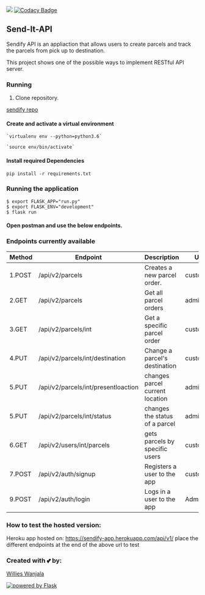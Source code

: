  <a href="https://codeclimate.com/github/willeswa/sendify/maintainability"><img src="https://api.codeclimate.com/v1/badges/b4e642ff7cf263b084d6/maintainability" /></a>  [![Codacy Badge](https://api.codacy.com/project/badge/Grade/b7c3c5956d48430590caf3875d257d26)](https://www.codacy.com/app/willeswa/sendify?utm_source=github.com&amp;utm_medium=referral&amp;utm_content=willeswa/sendify&amp;utm_campaign=Badge_Grade)
## Send-It-API
Sendify API is an appliaction that allows users to create parcels and track the parcels from pick up to destination.

This project shows one of the possible ways to implement RESTful API server.

### Running 

1. Clone repository.

<a href='https://github.com/willeswa/sendify.git'>sendify repo</a>

#### Create and activate a virtual environment

    `virtualenv env --python=python3.6`

    `source env/bin/activate`

#### Install required Dependencies

    pip install -r requirements.txt

### Running the application

    $ export FLASK_APP="run.py"
    $ export FLASK_ENV="development"
    $ flask run

#### Open postman and use the below endpoints.


### Endpoints currently available

| Method    | Endpoint                              | Description                           | User-type         |
| --------- | ------------------------------------- |-------------------------------------- | ----------------- |
|1.POST     | /api/v2/parcels                       | Creates a new parcel order.           | customers         |
|2.GET      | /api/v2/parcels                       | Get all parcel orders                 | admin             |
|3.GET      | /api/v2/parcels/int                   | Get a specific parcel order           | customers/admin   |
|4.PUT      | /api/v2/parcels/int/destination       | Change a parcel's destination         | customers         |
|5.PUT      | /api/v2/parcels/int/presentloaction   | changes parcel current location       | admin             |
|5.PUT      | /api/v2/parcels/int/status            | changes the status of a parcel        | admin             |
|6.GET      | /api/v2/users/int/parcels             | gets parcels by specific users        | customer          |
|7.POST     | /api/v2/auth/signup                   | Registers a user to the app           | customers         |
|9.POST     | /api/v2/auth/login                    | Logs in a user to the app             | Admin/customer    |  

### How to test the hosted version:
Heroku app hosted on: 
https://sendify-app.herokuapp.com/api/v1/
place the different endpoints at the end of the above url to test


### Created with :two_hearts: by:
<a href='https://github.com/willeswa'>Willies Wanjala</a>

<a href="http://flask.pocoo.org/"><img
   src="http://flask.pocoo.org/static/badges/powered-by-flask-s.png"
   border="0"
   alt="powered by Flask"
   title="powered by Flask"></a>
